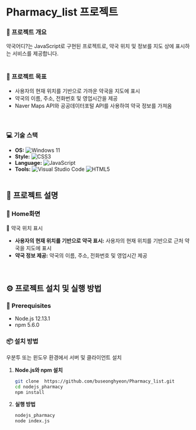 # Pharmacy_list 프로젝트


### 📖 프로젝트 개요
약국어디?는 JavaScript로 구현된 프로젝트로, 약국 위치 및 정보를 지도 상에 표시하는 서비스를 제공합니다.
<br/><br/>

### 🚀 프로젝트 목표
- 사용자의 현재 위치를 기반으로 가까운 약국을 지도에 표시
- 약국의 이름, 주소, 전화번호 및 영업시간을 제공
- Naver Maps API와 공공데이터포털 API를 사용하여 약국 정보를 가져옴
<br/><br/><br/>

### 💻 기술 스택
- **OS:** ![Windows 11](https://img.shields.io/badge/Windows%2011-%230079d5.svg?style=for-the-badge&logo=Windows%2011&logoColor=white) 
- **Style:** ![CSS3](https://img.shields.io/badge/css3-%231572B6.svg?style=for-the-badge&logo=css3&logoColor=white)
- **Language:** ![JavaScript](https://img.shields.io/badge/javascript-%23323330.svg?style=for-the-badge&logo=javascript&logoColor=%23F7DF1E)
- **Tools:** ![Visual Studio Code](https://img.shields.io/badge/Visual%20Studio%20Code-0078d7.svg?style=for-the-badge&logo=visual-studio-code&logoColor=white) ![HTML5](https://img.shields.io/badge/html5-%23E34F26.svg?style=for-the-badge&logo=html5&logoColor=white)
<br/><br/>

## 📝 프로젝트 설명

### 💼 Home화면
📌 약국 위치 표시<br/>
- **사용자의 현재 위치를 기반으로 약국 표시:** 사용자의 현재 위치를 기반으로 근처 약국을 지도에 표시<br/>
- **약국 정보 제공:** 약국의 이름, 주소, 전화번호 및 영업시간 제공<br/><br/><br/>

## ⚙️ 프로젝트 설치 및 실행 방법

### 📝 Prerequisites
- Node.js 12.13.1
- npm 5.6.0

### 📦 설치 방법
우분투 또는 윈도우 환경에서 서버 및 클라이언트 설치<br/>

1. **Node.js와 npm 설치**
   ```sh
   git clone  https://github.com/buseonghyeon/Pharmacy_list.git
   cd nodejs_pharmacy
   npm install
   
2. **실행 방법**
   ```sh
   nodejs_pharmacy
   node index.js
